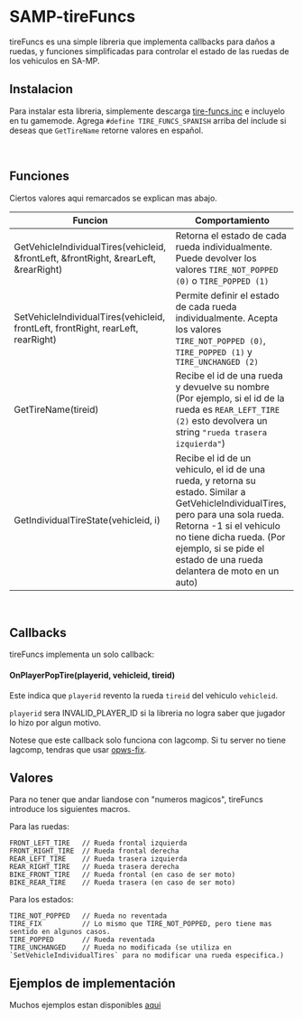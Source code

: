 # SAMP-tireFuncs
tireFuncs es una simple libreria que implementa callbacks para daños a ruedas, y funciones simplificadas para controlar el estado de las ruedas de los vehiculos en SA-MP.

## Instalacion

Para instalar esta libreria, simplemente descarga [tire-funcs.inc](../tire-funcs.inc) e incluyelo en tu gamemode.
Agrega `#define TIRE_FUNCS_SPANISH` arriba del include si deseas que `GetTireName` retorne valores en español.

<br>

## Funciones
Ciertos valores aqui remarcados se explican mas abajo.

Funcion | Comportamiento
--- | ---
GetVehicleIndividualTires(vehicleid, &frontLeft, &frontRight, &rearLeft, &rearRight) | Retorna el estado de cada rueda individualmente. Puede devolver los valores `TIRE_NOT_POPPED (0)` o `TIRE_POPPED (1)`
SetVehicleIndividualTires(vehicleid, frontLeft, frontRight, rearLeft, rearRight) | Permite definir el estado de cada rueda individualmente. Acepta los valores `TIRE_NOT_POPPED (0)`, `TIRE_POPPED (1)` y `TIRE_UNCHANGED (2)`
GetTireName(tireid) | Recibe el id de una rueda y devuelve su nombre (Por ejemplo, si el id de la rueda es `REAR_LEFT_TIRE (2)` esto devolvera un string `"rueda trasera izquierda"`)
GetIndividualTireState(vehicleid, i) | Recibe el id de un vehiculo, el id de una rueda, y retorna su estado. Similar a GetVehicleIndividualTires, pero para una sola rueda. Retorna -1 si el vehiculo no tiene dicha rueda. (Por ejemplo, si se pide el estado de una rueda delantera de moto en un auto)

<br>

## Callbacks

tireFuncs implementa un solo callback:

#### OnPlayerPopTire(playerid, vehicleid, tireid)

Este indica que `playerid` revento la rueda `tireid` del vehiculo `vehicleid`.

`playerid` sera INVALID_PLAYER_ID si la libreria no logra saber que jugador lo hizo por algun motivo.

Notese que este callback solo funciona con lagcomp. Si tu server no tiene lagcomp, tendras que usar [opws-fix](https://github.com/boorzz/samp-opws-fix/).

## Valores

Para no tener que andar liandose con "numeros magicos", tireFuncs introduce los siguientes macros.

Para las ruedas:

```
FRONT_LEFT_TIRE   // Rueda frontal izquierda
FRONT_RIGHT_TIRE  // Rueda frontal derecha
REAR_LEFT_TIRE    // Rueda trasera izquierda
REAR_RIGHT_TIRE   // Rueda trasera derecha
BIKE_FRONT_TIRE   // Rueda frontal (en caso de ser moto)
BIKE_REAR_TIRE    // Rueda trasera (en caso de ser moto)
```

Para los estados:
```
TIRE_NOT_POPPED   // Rueda no reventada
TIRE_FIX          // Lo mismo que TIRE_NOT_POPPED, pero tiene mas sentido en algunos casos.
TIRE_POPPED       // Rueda reventada
TIRE_UNCHANGED    // Rueda no modificada (se utiliza en `SetVehicleIndividualTires` para no modificar una rueda especifica.)
```

## Ejemplos de implementación

Muchos ejemplos estan disponibles [aqui](../examples/ejemplos-es.pwn)